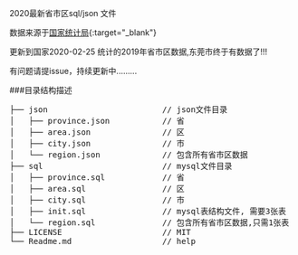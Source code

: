 2020最新省市区sql/json 文件

数据来源于[国家统计局](http://www.stats.gov.cn/tjsj/tjbz/tjyqhdmhcxhfdm/){:target="_blank"}

更新到国家2020-02-25 统计的2019年省市区数据,东莞市终于有数据了!!!

有问题请提issue，持续更新中.........

###目录结构描述
<pre>
├── json                        // json文件目录
│   ├── province.json           // 省
│   ├── area.json               // 区
│   ├── city.json               // 市
│   └── region.json             // 包含所有省市区数据
├── sql                         // mysql文件目录
│   ├── province.sql            // 省
│   ├── area.sql                // 区
│   ├── city.sql                // 市
│   ├── init.sql                // mysql表结构文件, 需要3张表  
│   └── region.sql              // 包含所有省市区数据,只需1张表
├── LICENSE                     // MIT
└── Readme.md                   // help
</pre>
